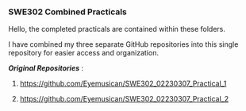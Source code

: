 ### SWE302 Combined Practicals

Hello, the completed practicals are contained within these folders.

I have combined my three separate GitHub repositories into this single repository for easier access and organization.

***Original Repositories*** :

1. https://github.com/Eyemusican/SWE302_02230307_Practical_1

2. https://github.com/Eyemusican/SWE302_02230307_Practical_2